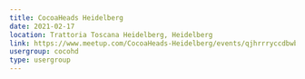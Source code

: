 ```yaml
---
title: CocoaHeads Heidelberg
date: 2021-02-17
location: Trattoria Toscana Heidelberg, Heidelberg
link: https://www.meetup.com/CocoaHeads-Heidelberg/events/qjhrrryccdbwb/
usergroup: cocohd
type: usergroup
---
```

